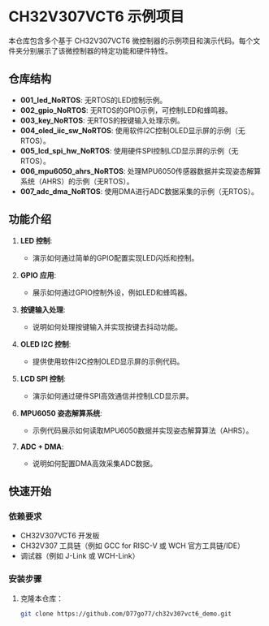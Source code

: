 # CH32V307VCT6 示例项目

本仓库包含多个基于 CH32V307VCT6 微控制器的示例项目和演示代码。每个文件夹分别展示了该微控制器的特定功能和硬件特性。

## 仓库结构

- **001_led_NoRTOS**: 无RTOS的LED控制示例。
- **002_gpio_NoRTOS**: 无RTOS的GPIO示例，可控制LED和蜂鸣器。
- **003_key_NoRTOS**: 无RTOS的按键输入处理示例。
- **004_oled_iic_sw_NoRTOS**: 使用软件I2C控制OLED显示屏的示例（无RTOS）。
- **005_lcd_spi_hw_NoRTOS**: 使用硬件SPI控制LCD显示屏的示例（无RTOS）。
- **006_mpu6050_ahrs_NoRTOS**: 处理MPU6050传感器数据并实现姿态解算系统（AHRS）的示例（无RTOS）。
- **007_adc_dma_NoRTOS**: 使用DMA进行ADC数据采集的示例（无RTOS）。

## 功能介绍

1. **LED 控制**:
   - 演示如何通过简单的GPIO配置实现LED闪烁和控制。

2. **GPIO 应用**:
   - 展示如何通过GPIO控制外设，例如LED和蜂鸣器。

3. **按键输入处理**:
   - 说明如何处理按键输入并实现按键去抖动功能。

4. **OLED I2C 控制**:
   - 提供使用软件I2C控制OLED显示屏的示例代码。

5. **LCD SPI 控制**:
   - 演示如何通过硬件SPI高效通信并控制LCD显示屏。

6. **MPU6050 姿态解算系统**:
   - 示例代码展示如何读取MPU6050数据并实现姿态解算算法（AHRS）。

7. **ADC + DMA**:
   - 说明如何配置DMA高效采集ADC数据。

## 快速开始

### 依赖要求

- CH32V307VCT6 开发板
- CH32V307 工具链（例如 GCC for RISC-V 或 WCH 官方工具链/IDE）
- 调试器（例如 J-Link 或 WCH-Link）

### 安装步骤

1. 克隆本仓库：
   ```bash
   git clone https://github.com/D77go77/ch32v307vct6_demo.git
